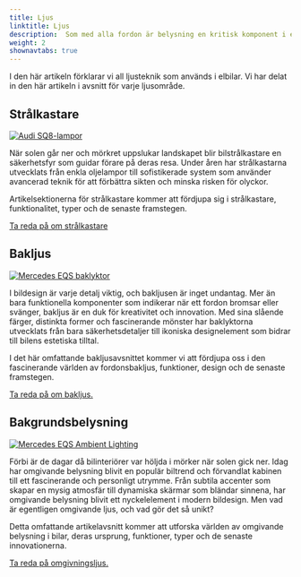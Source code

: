 ```yaml
---
title: Ljus
linktitle: Ljus
description:  Som med alla fordon är belysning en kritisk komponent i elbilar och många tillverkare har utrustat sina elbilar med avancerad ljusteknik.
weight: 2
shownavtabs: true
---
```

<!-- markdownlint-disable MD033 -->

I den här artikeln förklarar vi all ljusteknik som används i elbilar. Vi har delat in den här artikeln i avsnitt för varje ljusområde.

## Strålkastare

<figur>
      <a href="headlights/">
      <img src="https://media.evkx.net/multimedia/technology/lights/audisq8lights_st.jpg" alt="Audi SQ8-lampor" title="Audi SQ8-lampor" class="img-fluid">
      </a>
</figur>

När solen går ner och mörkret uppslukar landskapet blir bilstrålkastare en säkerhetsfyr som guidar förare på deras resa. Under åren har strålkastarna utvecklats från enkla oljelampor till sofistikerade system som använder avancerad teknik för att förbättra sikten och minska risken för olyckor.

Artikelsektionerna för strålkastare kommer att fördjupa sig i strålkastare, funktionalitet, typer och de senaste framstegen.

[Ta reda på om strålkastare](headlights/)

## Bakljus

<figur>
      <a href="rearlights/">
      <img src="https://media.evkx.net/multimedia/technology/lights/rearlights/eqsrearlights_st.jpg" alt="Mercedes EQS baklyktor" title="Mercedes EQS baklyktor" class="img-fluid" >
      </a>
</figur>

I bildesign är varje detalj viktig, och bakljusen är inget undantag. Mer än bara funktionella komponenter som indikerar när ett fordon bromsar eller svänger, bakljus är en duk för kreativitet och innovation. Med sina slående färger, distinkta former och fascinerande mönster har baklyktorna utvecklats från bara säkerhetsdetaljer till ikoniska designelement som bidrar till bilens estetiska tilltal.

I det här omfattande bakljusavsnittet kommer vi att fördjupa oss i den fascinerande världen av fordonsbakljus, funktioner, design och de senaste framstegen.

[Ta reda på om bakljus.](rearlights/)

## Bakgrundsbelysning

<figur>
      <a href="ambientlighting/">
      <img src="https://media.evkx.net/multimedia/technology/lights/ambientlighting/mercedeseqsambientlighting_1_st.jpg" alt="Mercedes EQS Ambient Lighting" title="Mercedes EQS Ambient Lighting" class="img-fluid" >
      </a>
</figur>

Förbi är de dagar då bilinteriörer var höljda i mörker när solen gick ner. Idag har omgivande belysning blivit en populär biltrend och förvandlat kabinen till ett fascinerande och personligt utrymme. Från subtila accenter som skapar en mysig atmosfär till dynamiska skärmar som bländar sinnena, har omgivande belysning blivit ett nyckelelement i modern bildesign. Men vad är egentligen omgivande ljus, och vad gör det så unikt?

   Detta omfattande artikelavsnitt kommer att utforska världen av omgivande belysning i bilar, deras ursprung, funktioner, typer och de senaste innovationerna.

[Ta reda på omgivningsljus.](ambientlighting/)